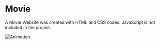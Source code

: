 # Movie

A Movie Website was created with HTML and CSS codes. JavaScript is not included in the project.

![Animation](https://github.com/oranmehmetsirin/Movie/blob/main/gif.gif?raw=true)

